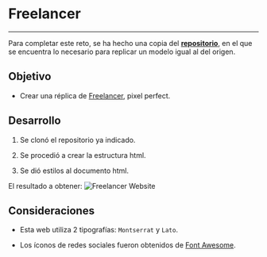 # Freelancer
***

Para completar este reto, se ha hecho una copia del  [**repositorio**](https://gist.github.com/ivandevp/1de47ae69a5e139a6622d78c882e1f74), en el que se encuentra lo necesario para replicar un modelo igual al del origen.

## Objetivo
* Crear una réplica de [Freelancer](https://blackrockdigital.github.io/startbootstrap-freelancer/), pixel perfect.

## Desarrollo

1. Se clonó el repositorio ya indicado.

2. Se procedió a crear la estructura html.

3. Se dió estilos al documento html.

El resultado a obtener: ![Freelancer Website](docs/fullpage.png)

## Consideraciones

* Esta web utiliza 2 tipografías: `Montserrat` y `Lato`.

* Los íconos de redes sociales fueron obtenidos de [Font Awesome](http://fontawesome.io/).
